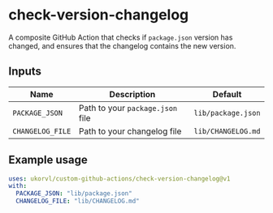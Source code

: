 # check-version-changelog

A composite GitHub Action that checks if `package.json` version has changed, and ensures that the changelog contains the new version.

## Inputs

| Name           | Description                          | Default            |
|----------------|--------------------------------------|--------------------|
| `PACKAGE_JSON` | Path to your `package.json` file     | `lib/package.json` |
| `CHANGELOG_FILE` | Path to your changelog file        | `lib/CHANGELOG.md` |

## Example usage

```yaml
uses: ukorvl/custom-github-actions/check-version-changelog@v1
with:
  PACKAGE_JSON: "lib/package.json"
  CHANGELOG_FILE: "lib/CHANGELOG.md"
